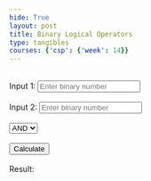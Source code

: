 ```yaml
---
hide: True
layout: post
title: Binary Logical Operators
type: tangibles
courses: {'csp': {'week': 14}}
---
```


<html lang="en">
<head>
    <meta charset="UTF-8">
    <title>Binary Logical Operations</title>
</head>
<body>
    <br>
    <label>Input 1: <input type="text" id="input1" placeholder="Enter binary number"></label>
    <br>
    <br>
    <label id="input2Label">Input 2: <input type="text" id="input2" placeholder="Enter binary number"></label>
    <br>
    <br>
    <select id="operation" onchange="toggleInput2()">
        <option value="AND">AND</option>
        <option value="OR">OR</option>
        <option value="XOR">XOR</option>
        <option value="NOT">NOT</option>
    </select>
    <br>
    <br>
    <button onclick="performOperation()">Calculate</button>
    <br>
    <br>
    <div23>Result: <span id="result"></span></div23>
    <script>
        function toggleInput2() {
            document.getElementById('input2Label').style.display = 
                document.getElementById('operation').value === 'NOT' ? 'none' : 'inline';
        }
        function performOperation() {
            let input1 = parseInt(document.getElementById('input1').value, 2);
            let input2 = parseInt(document.getElementById('input2').value, 2);
            const operation = document.getElementById('operation').value;
            let result;
            switch (operation) {
                case 'AND': result = input1 & input2; break;
                case 'OR': result = input1 | input2; break;
                case 'XOR': result = input1 ^ input2; break;
                case 'NOT': 
                    // Limit input1 to 8 bits
                    input1 = input1 & 0xFF;
                    // Perform NOT operation and limit result to 8 bits
                    result = (~input1) & 0xFF; 
                    break;
                default: result = 'Invalid operation'; return;
            }
            const binaryResult = formatByte(result);
            document.getElementById('result').textContent = binaryResult + ' (Decimal: ' + result + ')';
        }
        function formatByte(number) {
            return ('00000000' + number.toString(2)).substr(-8);
        }
        toggleInput2(); // Initial call to set up the correct display
    </script>
</body>
</html>


